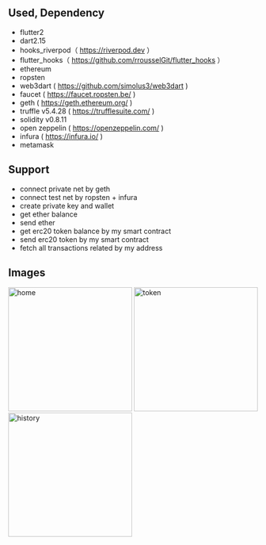 ## Used, Dependency

- flutter2
- dart2.15
- hooks_riverpod（ https://riverpod.dev ）
- flutter_hooks（ https://github.com/rrousselGit/flutter_hooks ）
- ethereum
- ropsten
- web3dart ( https://github.com/simolus3/web3dart )
- faucet ( https://faucet.ropsten.be/ )
- geth ( https://geth.ethereum.org/ )
- truffle v5.4.28 ( https://trufflesuite.com/ )
- solidity v0.8.11
- open zeppelin ( https://openzeppelin.com/ )
- infura ( https://infura.io/ )
- metamask

## Support

- connect private net by geth
- connect test net by ropsten + infura
- create private key and wallet
- get ether balance
- send ether
- get erc20 token balance by my smart contract
- send erc20 token by my smart contract
- fetch all transactions related by my address

## Images

<img width="250" alt="home" src="https://user-images.githubusercontent.com/2268288/150354117-6b07b79c-39f3-4846-be85-d425fd77f7e6.png"> <img width="250" alt="token" src="https://user-images.githubusercontent.com/2268288/150354149-4905e0a7-4db3-46f2-b503-22f72d4482d5.png"> <img width="250" alt="history" src="https://user-images.githubusercontent.com/2268288/150354182-32879950-544a-41e2-aa6d-270bf730d4f9.png">

